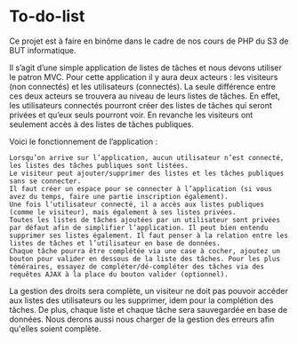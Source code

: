 # To-do-list

Ce projet est à faire en binôme dans le cadre de nos cours de PHP du S3 de BUT informatique. 

Il s’agit d’une simple application de listes de tâches et nous devons utiliser le patron MVC. Pour cette application il y aura deux acteurs : les visiteurs (non connectés) et les utilisateurs (connectés). La seule différence entre ces deux acteurs se trouvera au niveau de leurs listes de tâches. En effet, les utilisateurs connectés pourront créer des listes de tâches qui seront privées et qu’eux seuls pourront voir. En revanche les visiteurs ont seulement accès à des listes de tâches publiques.

Voici le fonctionnement de l’application :

    Lorsqu’on arrive sur l’application, aucun utilisateur n’est connecté, les listes des tâches publiques sont listées.
    Le visiteur peut ajouter/supprimer des listes et les tâches publiques sans se connecter.
    Il faut créer un espace pour se connecter à l’application (si vous avez du temps, faire une partie inscription également).
    Une fois l’utilisateur connecté, il a accès aux listes publiques (comme le visiteur), mais également à ses listes privées.
    Toutes les listes de tâches ajoutées par un utilisateur sont privées par défaut afin de simplifier l’application. Il peut bien entendu supprimer ses listes également. Il faut penser à la relation entre les listes de tâches et l’utilisateur en base de données.
    Chaque tâche pourra être complétée via une case à cocher, ajoutez un bouton pour valider en dessous de la liste des tâches. Pour les plus téméraires, essayez de compléter/dé-compléter des tâches via des requêtes AJAX à la place du bouton valider (optionnel).

La gestion des droits sera complète, un visiteur ne doit pas pouvoir accéder aux listes des utilisateurs ou les supprimer, idem pour la complétion des tâches. De plus, chaque liste et chaque tâche sera sauvegardée en base de données. Nous derons aussi nous charger de la gestion des erreurs afin qu'elles soient complète.


